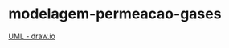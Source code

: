 ﻿# modelagem-permeacao-gases
 
<a href="https://app.diagrams.net/#Hthpsouza%2Fmodelagem-permeacao-gases%2Fmain%2FUML.drawio" target="_blank">UML - draw.io</a>
